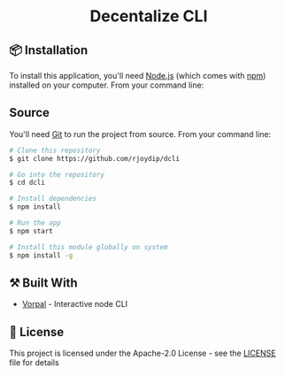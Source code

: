 
<h1 align="center">
    Decentalize CLI
</h1>

## 📦 Installation

To install this application, you'll need [Node.js](https://nodejs.org/en/download/) (which comes with [npm](http://npmjs.com)) installed on your computer. From your command line:

## Source

You'll need [Git](https://git-scm.com) to run the project from source. From your command line:

```bash
# Clone this repository
$ git clone https://github.com/rjoydip/dcli

# Go into the repository
$ cd dcli

# Install dependencies
$ npm install

# Run the app
$ npm start

# Install this module globally on system
$ npm install -g
```

## ⚒️ Built With

* [Vorpal](https://github.com/dthree/vorpal) - Interactive node CLI

## 🎫 License

This project is licensed under the Apache-2.0 License - see the [LICENSE](LICENSE) file for details